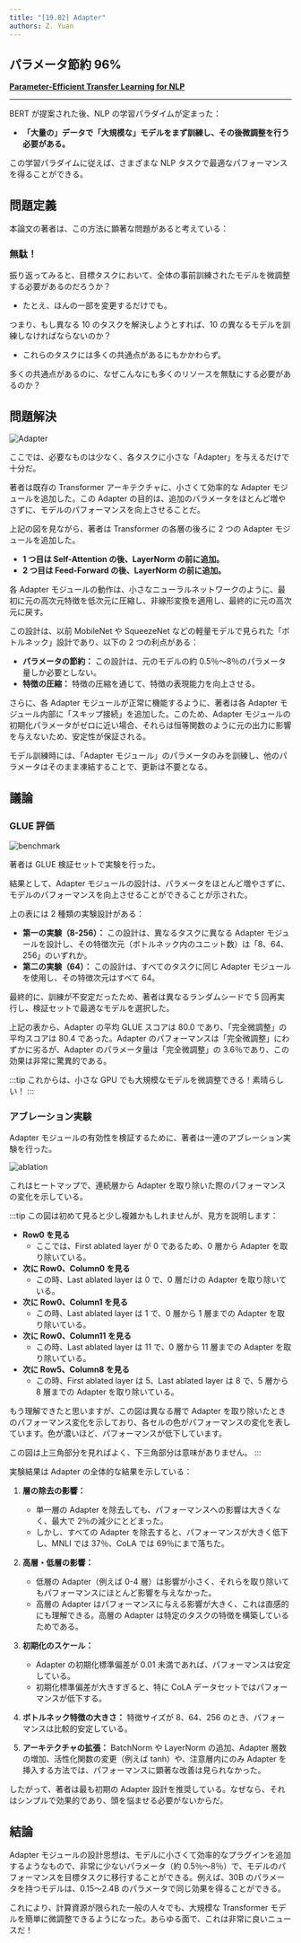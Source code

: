 ```yaml
---
title: "[19.02] Adapter"
authors: Z. Yuan
---
```


## パラメータ節約 96%

[**Parameter-Efficient Transfer Learning for NLP**](https://arxiv.org/abs/1902.00751)

---

BERT が提案された後、NLP の学習パラダイムが定まった：

- **「大量の」データで「大規模な」モデルをまず訓練し、その後微調整を行う必要がある。**

この学習パラダイムに従えば、さまざまな NLP タスクで最適なパフォーマンスを得ることができる。

## 問題定義

本論文の著者は、この方法に顕著な問題があると考えている：

### 無駄！

振り返ってみると、目標タスクにおいて、全体の事前訓練されたモデルを微調整する必要があるのだろうか？

- たとえ、ほんの一部を変更するだけでも。

つまり、もし異なる 10 のタスクを解決しようとすれば、10 の異なるモデルを訓練しなければならないのか？

- これらのタスクには多くの共通点があるにもかかわらず。

多くの共通点があるのに、なぜこんなにも多くのリソースを無駄にする必要があるのか？

## 問題解決

![Adapter](./img/img1.jpg)

ここでは、必要なものは少なく、各タスクに小さな「Adapter」を与えるだけで十分だ。

著者は既存の Transformer アーキテクチャに、小さくて効率的な Adapter モジュールを追加した。この Adapter の目的は、追加のパラメータをほとんど増やさずに、モデルのパフォーマンスを向上させることだ。

上記の図を見ながら、著者は Transformer の各層の後ろに 2 つの Adapter モジュールを追加した。

- **1 つ目は Self-Attention の後、LayerNorm の前に追加。**
- **2 つ目は Feed-Forward の後、LayerNorm の前に追加。**

各 Adapter モジュールの動作は、小さなニューラルネットワークのように、最初に元の高次元特徴を低次元に圧縮し、非線形変換を適用し、最終的に元の高次元に戻す。

この設計は、以前 MobileNet や SqueezeNet などの軽量モデルで見られた「ボトルネック」設計であり、以下の 2 つの利点がある：

- **パラメータの節約：** この設計は、元のモデルの約 0.5％〜8％のパラメータ量しか必要としない。
- **特徴の圧縮：** 特徴の圧縮を通じて、特徴の表現能力を向上させる。

さらに、各 Adapter モジュールが正常に機能するように、著者は各 Adapter モジュール内部に「スキップ接続」を追加した。このため、Adapter モジュールの初期化パラメータがゼロに近い場合、それらは恒等関数のように元の出力に影響を与えないため、安定性が保証される。

モデル訓練時には、「Adapter モジュール」のパラメータのみを訓練し、他のパラメータはそのまま凍結することで、更新は不要となる。

## 議論

### GLUE 評価

![benchmark](./img/img2.jpg)

著者は GLUE 検証セットで実験を行った。

結果として、Adapter モジュールの設計は、パラメータをほとんど増やさずに、モデルのパフォーマンスを向上させることができることが示された。

上の表には 2 種類の実験設計がある：

- **第一の実験（8-256）：** この設計は、異なるタスクに異なる Adapter モジュールを設計し、その特徴次元（ボトルネック内のユニット数）は「8、64、256」のいずれか。
- **第二の実験（64）：** この設計は、すべてのタスクに同じ Adapter モジュールを使用し、その特徴次元はすべて 64。

最終的に、訓練が不安定だったため、著者は異なるランダムシードで 5 回再実行し、検証セットで最適なモデルを選択した。

上記の表から、Adapter の平均 GLUE スコアは 80.0 であり、「完全微調整」の平均スコアは 80.4 であった。Adapter のパフォーマンスは「完全微調整」にわずかに劣るが、Adapter のパラメータ量は「完全微調整」の 3.6％であり、この効果は非常に驚異的である。

:::tip
これからは、小さな GPU でも大規模なモデルを微調整できる！素晴らしい！
:::

### アブレーション実験

Adapter モジュールの有効性を検証するために、著者は一連のアブレーション実験を行った。

![ablation](./img/img3.jpg)

これはヒートマップで、連続層から Adapter を取り除いた際のパフォーマンスの変化を示している。

:::tip
この図は初めて見ると少し複雑かもしれませんが、見方を説明します：

- **Row0 を見る**
  - ここでは、First ablated layer が 0 であるため、0 層から Adapter を取り除いている。
- **次に Row0、Column0 を見る**
  - この時、Last ablated layer は 0 で、0 層だけの Adapter を取り除いている。
- **次に Row0、Column1 を見る**
  - この時、Last ablated layer は 1 で、0 層から 1 層までの Adapter を取り除いている。
- **次に Row0、Column11 を見る**
  - この時、Last ablated layer は 11 で、0 層から 11 層までの Adapter を取り除いている。
- **次に Row5、Column8 を見る**
  - この時、First ablated layer は 5、Last ablated layer は 8 で、5 層から 8 層までの Adapter を取り除いている。

もう理解できたと思いますが、この図は異なる層で Adapter を取り除いたときのパフォーマンス変化を示しており、各セルの色がパフォーマンスの変化を表しています。色が濃いほど、パフォーマンスが低下しています。

この図は上三角部分を見ればよく、下三角部分は意味がありません。
:::

実験結果は Adapter の全体的な結果を示している：

1. **層の除去の影響：**

   - 単一層の Adapter を除去しても、パフォーマンスへの影響は大きくなく、最大で 2％の減少にとどまった。
   - しかし、すべての Adapter を除去すると、パフォーマンスが大きく低下し、MNLI では 37％、CoLA では 69％にまで落ちた。

2. **高層・低層の影響：**

   - 低層の Adapter（例えば 0-4 層）は影響が小さく、それらを取り除いてもパフォーマンスにほとんど影響を与えなかった。
   - 高層の Adapter はパフォーマンスに与える影響が大きく、これは直感的にも理解できる。高層の Adapter は特定のタスクの特徴を構築しているためである。

3. **初期化のスケール：**

   - Adapter の初期化標準偏差が 0.01 未満であれば、パフォーマンスは安定している。
   - 初期化標準偏差が大きすぎると、特に CoLA データセットではパフォーマンスが低下する。

4. **ボトルネック特徴の大きさ：** 特徴サイズが 8、64、256 のとき、パフォーマンスは比較的安定している。

5. **アーキテクチャの拡張：** BatchNorm や LayerNorm の追加、Adapter 層数の増加、活性化関数の変更（例えば tanh）や、注意層内にのみ Adapter を挿入する方法では、パフォーマンスに顕著な改善は見られなかった。

したがって、著者は最も初期の Adapter 設計を推奨している。なぜなら、それはシンプルで効果的であり、頭を悩ませる必要がないからだ。

## 結論

Adapter モジュールの設計思想は、モデルに小さくて効率的なプラグインを追加するようなもので、非常に少ないパラメータ（約 0.5％〜8％）で、モデルのパフォーマンスを目標タスクに移行することができる。例えば、30B のパラメータを持つモデルは、0.15〜2.4B のパラメータで同じ効果を得ることができる。

これにより、計算資源が限られた一般の人々でも、大規模な Transformer モデルを簡単に微調整できるようになった。あらゆる面で、これは非常に良いニュースだ！
